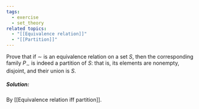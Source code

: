 ```yaml
---
tags:
  - exercise
  - set_theory
related topics:
  - "[[Equivalence relation]]"
  - "[[Partition]]"
---
```

Prove that if $\sim$ is an equivalence relation on a set $S$, then the corresponding family $P_\sim$ is indeed a partition of $S$: that is, its elements are nonempty, disjoint, and their union is $S$.
##### Solution:
By [[Equivalence relation iff partition]].